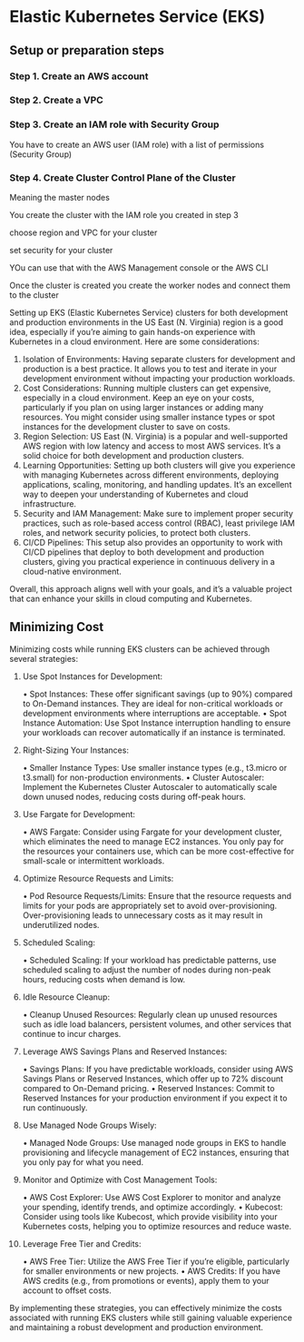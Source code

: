 # Elastic Kubernetes Service (EKS)

## Setup or preparation steps

### Step 1. Create an AWS account

### Step 2. Create a VPC

### Step 3. Create an IAM role with Security Group

You have to create an AWS user (IAM role) with a list of permissions (Security Group)

### Step 4. Create Cluster Control Plane of the Cluster

Meaning the master nodes

You create the cluster with the IAM role you created in step 3

choose region and VPC for your cluster

set security for your cluster

YOu can use that with the AWS Management console or the AWS CLI


Once the cluster is created you create the worker nodes and connect them to the cluster



Setting up EKS (Elastic Kubernetes Service) clusters for both development and production environments in the US East (N. Virginia) region is a good idea, especially if you’re aiming to gain hands-on experience with Kubernetes in a cloud environment. Here are some considerations:

1.	Isolation of Environments: Having separate clusters for development and production is a best practice. It allows you to test and iterate in your development environment without impacting your production workloads.
2.	Cost Considerations: Running multiple clusters can get expensive, especially in a cloud environment. Keep an eye on your costs, particularly if you plan on using larger instances or adding many resources. You might consider using smaller instance types or spot instances for the development cluster to save on costs.
3.	Region Selection: US East (N. Virginia) is a popular and well-supported AWS region with low latency and access to most AWS services. It’s a solid choice for both development and production clusters.
4.	Learning Opportunities: Setting up both clusters will give you experience with managing Kubernetes across different environments, deploying applications, scaling, monitoring, and handling updates. It’s an excellent way to deepen your understanding of Kubernetes and cloud infrastructure.
5.	Security and IAM Management: Make sure to implement proper security practices, such as role-based access control (RBAC), least privilege IAM roles, and network security policies, to protect both clusters.
6.	CI/CD Pipelines: This setup also provides an opportunity to work with CI/CD pipelines that deploy to both development and production clusters, giving you practical experience in continuous delivery in a cloud-native environment.

Overall, this approach aligns well with your goals, and it’s a valuable project that can enhance your skills in cloud computing and Kubernetes.



## Minimizing Cost

Minimizing costs while running EKS clusters can be achieved through several strategies:

1. Use Spot Instances for Development:

   •	Spot Instances: These offer significant savings (up to 90%) compared to On-Demand instances. They are ideal for non-critical workloads or development environments where interruptions are acceptable.
   •	Spot Instance Automation: Use Spot Instance interruption handling to ensure your workloads can recover automatically if an instance is terminated.

2. Right-Sizing Your Instances:

   •	Smaller Instance Types: Use smaller instance types (e.g., t3.micro or t3.small) for non-production environments.
   •	Cluster Autoscaler: Implement the Kubernetes Cluster Autoscaler to automatically scale down unused nodes, reducing costs during off-peak hours.

3. Use Fargate for Development:

   •	AWS Fargate: Consider using Fargate for your development cluster, which eliminates the need to manage EC2 instances. You only pay for the resources your containers use, which can be more cost-effective for small-scale or intermittent workloads.

4. Optimize Resource Requests and Limits:

   •	Pod Resource Requests/Limits: Ensure that the resource requests and limits for your pods are appropriately set to avoid over-provisioning. Over-provisioning leads to unnecessary costs as it may result in underutilized nodes.

5. Scheduled Scaling:

   •	Scheduled Scaling: If your workload has predictable patterns, use scheduled scaling to adjust the number of nodes during non-peak hours, reducing costs when demand is low.

6. Idle Resource Cleanup:

   •	Cleanup Unused Resources: Regularly clean up unused resources such as idle load balancers, persistent volumes, and other services that continue to incur charges.

7. Leverage AWS Savings Plans and Reserved Instances:

   •	Savings Plans: If you have predictable workloads, consider using AWS Savings Plans or Reserved Instances, which offer up to 72% discount compared to On-Demand pricing.
   •	Reserved Instances: Commit to Reserved Instances for your production environment if you expect it to run continuously.

8. Use Managed Node Groups Wisely:

   •	Managed Node Groups: Use managed node groups in EKS to handle provisioning and lifecycle management of EC2 instances, ensuring that you only pay for what you need.

9. Monitor and Optimize with Cost Management Tools:

   •	AWS Cost Explorer: Use AWS Cost Explorer to monitor and analyze your spending, identify trends, and optimize accordingly.
   •	Kubecost: Consider using tools like Kubecost, which provide visibility into your Kubernetes costs, helping you to optimize resources and reduce waste.

10. Leverage Free Tier and Credits:

    •	AWS Free Tier: Utilize the AWS Free Tier if you’re eligible, particularly for smaller environments or new projects.
    •	AWS Credits: If you have AWS credits (e.g., from promotions or events), apply them to your account to offset costs.

By implementing these strategies, you can effectively minimize the costs associated with running EKS clusters while still gaining valuable experience and maintaining a robust development and production environment.